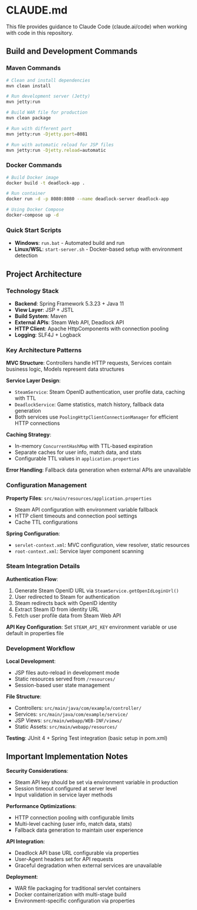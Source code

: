 # CLAUDE.md

This file provides guidance to Claude Code (claude.ai/code) when working with code in this repository.

## Build and Development Commands

### Maven Commands
```bash
# Clean and install dependencies
mvn clean install

# Run development server (Jetty)
mvn jetty:run

# Build WAR file for production
mvn clean package

# Run with different port
mvn jetty:run -Djetty.port=8081

# Run with automatic reload for JSP files
mvn jetty:run -Djetty.reload=automatic
```

### Docker Commands
```bash
# Build Docker image
docker build -t deadlock-app .

# Run container
docker run -d -p 8080:8080 --name deadlock-server deadlock-app

# Using Docker Compose
docker-compose up -d
```

### Quick Start Scripts
- **Windows**: `run.bat` - Automated build and run
- **Linux/WSL**: `start-server.sh` - Docker-based setup with environment detection

## Project Architecture

### Technology Stack
- **Backend**: Spring Framework 5.3.23 + Java 11
- **View Layer**: JSP + JSTL
- **Build System**: Maven
- **External APIs**: Steam Web API, Deadlock API
- **HTTP Client**: Apache HttpComponents with connection pooling
- **Logging**: SLF4J + Logback

### Key Architecture Patterns

**MVC Structure**: Controllers handle HTTP requests, Services contain business logic, Models represent data structures

**Service Layer Design**:
- `SteamService`: Steam OpenID authentication, user profile data, caching with TTL
- `DeadlockService`: Game statistics, match history, fallback data generation
- Both services use `PoolingHttpClientConnectionManager` for efficient HTTP connections

**Caching Strategy**: 
- In-memory `ConcurrentHashMap` with TTL-based expiration
- Separate caches for user info, match data, and stats
- Configurable TTL values in `application.properties`

**Error Handling**: Fallback data generation when external APIs are unavailable

### Configuration Management

**Property Files**: `src/main/resources/application.properties`
- Steam API configuration with environment variable fallback
- HTTP client timeouts and connection pool settings
- Cache TTL configurations

**Spring Configuration**: 
- `servlet-context.xml`: MVC configuration, view resolver, static resources
- `root-context.xml`: Service layer component scanning

### Steam Integration Details

**Authentication Flow**:
1. Generate Steam OpenID URL via `SteamService.getOpenIdLoginUrl()`
2. User redirected to Steam for authentication  
3. Steam redirects back with OpenID identity
4. Extract Steam ID from identity URL
5. Fetch user profile data from Steam Web API

**API Key Configuration**: Set `STEAM_API_KEY` environment variable or use default in properties file

### Development Workflow

**Local Development**:
- JSP files auto-reload in development mode
- Static resources served from `/resources/` 
- Session-based user state management

**File Structure**:
- Controllers: `src/main/java/com/example/controller/`
- Services: `src/main/java/com/example/service/`  
- JSP Views: `src/main/webapp/WEB-INF/views/`
- Static Assets: `src/main/webapp/resources/`

**Testing**: JUnit 4 + Spring Test integration (basic setup in pom.xml)

## Important Implementation Notes

**Security Considerations**:
- Steam API key should be set via environment variable in production
- Session timeout configured at server level
- Input validation in service layer methods

**Performance Optimizations**:
- HTTP connection pooling with configurable limits
- Multi-level caching (user info, match data, stats)
- Fallback data generation to maintain user experience

**API Integration**:
- Deadlock API base URL configurable via properties
- User-Agent headers set for API requests
- Graceful degradation when external services are unavailable

**Deployment**:
- WAR file packaging for traditional servlet containers
- Docker containerization with multi-stage build
- Environment-specific configuration via properties